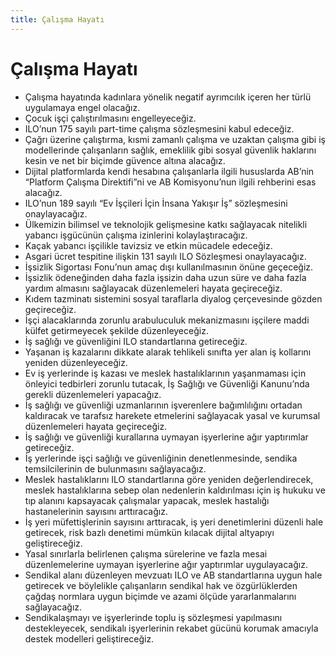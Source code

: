 ```yaml
---
title: Çalışma Hayatı
---
```


Çalışma Hayatı
===


* Çalışma hayatında kadınlara yönelik negatif ayrımcılık içeren her türlü uygulamaya engel olacağız.
* Çocuk işçi çalıştırılmasını engelleyeceğiz.
* ILO’nun 175 sayılı part-time çalışma sözleşmesini kabul edeceğiz.
* Çağrı üzerine çalıştırma, kısmi zamanlı çalışma ve uzaktan çalışma gibi iş modellerinde çalışanların sağlık, emeklilik gibi sosyal güvenlik haklarını kesin ve net bir biçimde güvence altına alacağız.
* Dijital platformlarda kendi hesabına çalışanlarla ilgili hususlarda AB’nin “Platform Çalışma Direktifi”ni ve AB Komisyonu’nun ilgili rehberini esas alacağız.
* ILO’nun 189 sayılı “Ev İşçileri İçin İnsana Yakışır İş” sözleşmesini onaylayacağız.
* Ülkemizin bilimsel ve teknolojik gelişmesine katkı sağlayacak nitelikli yabancı işgücünün çalışma izinlerini kolaylaştıracağız.
* Kaçak yabancı işçilikle tavizsiz ve etkin mücadele edeceğiz.
* Asgari ücret tespitine ilişkin 131 sayılı ILO Sözleşmesi onaylayacağız.
* İşsizlik Sigortası Fonu’nun amaç dışı kullanılmasının önüne geçeceğiz.
* İşsizlik ödeneğinden daha fazla işsizin daha uzun süre ve daha fazla yardım almasını sağlayacak düzenlemeleri hayata geçireceğiz.
* Kıdem tazminatı sistemini sosyal taraflarla diyalog çerçevesinde gözden geçireceğiz.
* İşçi alacaklarında zorunlu arabuluculuk mekanizmasını işçilere maddi külfet getirmeyecek şekilde düzenleyeceğiz.
* İş sağlığı ve güvenliğini ILO standartlarına getireceğiz.
* Yaşanan iş kazalarını dikkate alarak tehlikeli sınıfta yer alan iş kollarını yeniden düzenleyeceğiz.
* Ev iş yerlerinde iş kazası ve meslek hastalıklarının yaşanmaması için önleyici tedbirleri zorunlu tutacak, İş Sağlığı ve Güvenliği Kanunu’nda gerekli düzenlemeleri yapacağız.
* İş sağlığı ve güvenliği uzmanlarının işverenlere bağımlılığını ortadan kaldıracak ve tarafsız harekete etmelerini sağlayacak yasal ve kurumsal düzenlemeleri hayata geçireceğiz.
* İş sağlığı ve güvenliği kurallarına uymayan işyerlerine ağır yaptırımlar getireceğiz.
* İş yerlerinde işçi sağlığı ve güvenliğinin denetlenmesinde, sendika temsilcilerinin de bulunmasını sağlayacağız.
* Meslek hastalıklarını ILO standartlarına göre yeniden değerlendirecek, meslek hastalıklarına sebep olan nedenlerin kaldırılması için iş hukuku ve tıp alanını kapsayacak çalışmalar yapacak, meslek hastalığı hastanelerinin sayısını arttıracağız.
* İş yeri müfettişlerinin sayısını arttıracak, iş yeri denetimlerini düzenli hale getirecek, risk bazlı denetimi mümkün kılacak dijital altyapıyı geliştireceğiz.
* Yasal sınırlarla belirlenen çalışma sürelerine ve fazla mesai düzenlemelerine uymayan işyerlerine ağır yaptırımlar uygulayacağız.
* Sendikal alanı düzenleyen mevzuatı ILO ve AB standartlarına uygun hale getirecek ve böylelikle çalışanların sendikal hak ve özgürlüklerden çağdaş normlara uygun biçimde ve azami ölçüde yararlanmalarını sağlayacağız.
* Sendikalaşmayı ve işyerlerinde toplu iş sözleşmesi yapılmasını destekleyecek, sendikalı işyerlerinin rekabet gücünü korumak amacıyla destek modelleri geliştireceğiz.